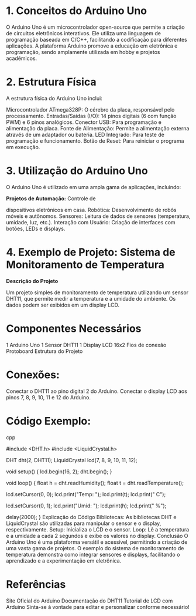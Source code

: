 # 1. Conceitos do Arduino Uno

O Arduino Uno é um microcontrolador open-source que permite a criação de circuitos eletrônicos interativos. Ele utiliza uma linguagem de programação baseada em C/C++, facilitando a codificação para diferentes aplicações. A plataforma Arduino promove a educação em eletrônica e programação, sendo amplamente utilizada em hobby e projetos acadêmicos.

# 2. Estrutura Física
A estrutura física do
 Arduino Uno inclui:

Microcontrolador ATmega328P: O cérebro da placa, responsável pelo processamento.
Entradas/Saídas (I/O): 14 pinos digitais (6 com função PWM) e 6 pinos analógicos.
Conector USB: Para programação e alimentação da placa.
Fonte de Alimentação: Permite a alimentação externa através de um adaptador ou bateria.
LED Integrado: Para teste de programação e funcionamento.
Botão de Reset: Para reiniciar o programa em execução.

# 3. Utilização do Arduino Uno
O Arduino Uno é utilizado em uma ampla gama de aplicações, incluindo:

**Projetos de Automação:** Controle de 

dispositivos eletrônicos em casa.
Robótica: Desenvolvimento de robôs móveis e autônomos.
Sensores: Leitura de dados de sensores (temperatura, umidade, luz, etc.).
Interação com Usuário: Criação de interfaces com botões, LEDs e displays.

# 4. Exemplo de Projeto: Sistema de Monitoramento de Temperatura

**Descrição do Projeto**

Um projeto simples de monitoramento de temperatura utilizando um sensor DHT11, que permite medir a temperatura e a umidade do ambiente. Os dados podem ser exibidos em um display LCD.

# Componentes Necessários
1 Arduino Uno
1 Sensor DHT11
1 Display LCD 16x2
Fios de conexão
Protoboard
Estrutura do Projeto

# Conexões:

Conectar o DHT11 ao pino digital 2 do Arduino.
Conectar o display LCD aos pinos 7, 8, 9, 10, 11 e 12 do Arduino.

# Código Exemplo:

cpp

#include <DHT.h>
#include <LiquidCrystal.h>

DHT dht(2, DHT11);
LiquidCrystal lcd(7, 8, 9, 10, 11, 12);

void setup() {
  lcd.begin(16, 2);
  dht.begin();
}

void loop() {
  float h = dht.readHumidity();
  float t = dht.readTemperature();

  lcd.setCursor(0, 0);
  lcd.print("Temp: ");
  lcd.print(t);
  lcd.print(" C");

  lcd.setCursor(0, 1);
  lcd.print("Umid: ");
  lcd.print(h);
  lcd.print(" %");

  delay(2000);
}
Explicação do Código
Bibliotecas: As bibliotecas DHT e LiquidCrystal são utilizadas para manipular o sensor e o display, respectivamente.
Setup: Inicializa o LCD e o sensor.
Loop: Lê a temperatura e a umidade a cada 2 segundos e exibe os valores no display.
Conclusão
O Arduino Uno é uma plataforma versátil e acessível, permitindo a criação de uma vasta gama de projetos. O exemplo do sistema de monitoramento de temperatura demonstra como integrar sensores e displays, facilitando o aprendizado e a experimentação em eletrônica.

# Referências
Site Oficial do Arduino
Documentação do DHT11
Tutorial de LCD com Arduino
Sinta-se à vontade para editar e personalizar conforme necessário!